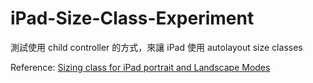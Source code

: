 # iPad-Size-Class-Experiment
測試使用 child controller 的方式，來讓 iPad 使用 autolayout size classes

Reference: [Sizing class for iPad portrait and Landscape Modes](http://stackoverflow.com/questions/26633172/sizing-class-for-ipad-portrait-and-landscape-modes)

